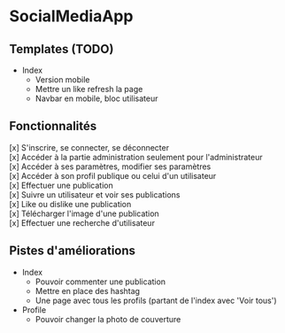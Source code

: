 # SocialMediaApp

## Templates (TODO)
- Index  
  - Version mobile  
  - Mettre un like refresh la page  
  - Navbar en mobile, bloc utilisateur  

## Fonctionnalités
[x] S'inscrire, se connecter, se déconnecter  
[x] Accéder à la partie administration seulement pour l'administrateur  
[x] Accéder à ses paramètres, modifier ses paramètres  
[x] Accéder à son profil publique ou celui d'un utilisateur  
[x] Effectuer une publication  
[x] Suivre un utilisateur et voir ses publications  
[x] Like ou dislike une publication  
[x] Télécharger l'image d'une publication  
[x] Effectuer une recherche d'utilisateur  

## Pistes d'améliorations
- Index
  - Pouvoir commenter une publication
  - Mettre en place des hashtag  
  - Une page avec tous les profils (partant de l'index avec 'Voir tous')
- Profile  
  - Pouvoir changer la photo de couverture  
